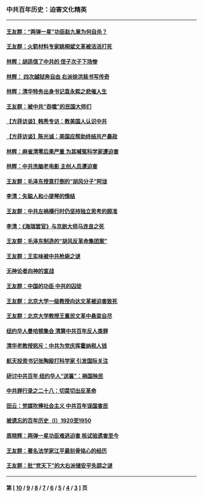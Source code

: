 ### 中共百年历史：迫害文化精英
---
#### [王友群：“两弹一星”功臣赵九章为何自杀？](../../pages/nf1176111/n14059162.md?08280430) 
#### [王友群：火箭材料专家姚桐斌文革被活活打死](../../pages/nf1176111/n14048805.md?08280430) 
#### [林辉：胡适信了中共的 侄子次子下场惨](../../pages/nf1176111/n14019760.md?08280430) 
#### [林辉： 四次越狱奔自由 右派徐洪慈书写传奇](../../pages/nf1176111/n14010438.md?08280430) 
#### [林辉：清华特务出身书记袁永熙之悲催人生](../../pages/nf1176111/n13997413.md?08280430) 
#### [王友群：被中共“吞噬”的民国大师们](../../pages/nf1176111/n13942620.md?08280430) 
#### [【方菲访谈】韩秀专访：教美国人认识中共](../../pages/nf1176111/n13821310.md?08280430) 
#### [【方菲访谈】陈光诚：美国应帮助终结共产暴政](../../pages/nf1176111/n13759521.md?08280430) 
#### [林辉：麻雀清零后果严重 为其喊冤科学家遭迫害](../../pages/nf1176111/n13746900.md?08280430) 
#### [林辉：中共洗脑老电影 主创人员遭迫害](../../pages/nf1176111/n13699437.md?08280430) 
#### [王友群：毛泽东授意打倒的“胡风分子”阿垅](../../pages/nf1176111/n13592541.md?08280430) 
#### [李清：失聪人和小提琴的情结](../../pages/nf1176111/n13459280.md?08280430) 
#### [王友群：中共左祸横行时仍坚持独立思考的顾准](../../pages/nf1176111/n13444722.md?08280430) 
#### [李清：《海瑞罢官》与京剧大师马连良之死](../../pages/nf1176111/n13412316.md?08280430) 
#### [王友群：毛泽东制造的“胡风反革命集团案”](../../pages/nf1176111/n13324909.md?08280430) 
#### [王友群：王实味被中共枪毙之谜](../../pages/nf1176111/n13307502.md?08280430) 
#### [无神论者向神的宣战](../../pages/nf1176111/n13281535.md?08280430) 
#### [王友群：中国的功臣 中共的囚徒](../../pages/nf1176111/n13291790.md?08280430) 
#### [王友群：北京大学一级教授向达文革被迫害致死](../../pages/nf1176111/n13150966.md?08280430) 
#### [王友群：北京大学教授王重民文革中悬梁自尽](../../pages/nf1176111/n13084645.md?08280430) 
#### [纽约华人曼哈顿集会 清算中共百年反人类罪](../../pages/nf1176111/n13084157.md?08280430) 
#### [清华老教授怒斥：中共为党庆挥霍纳税人钱](../../pages/nf1176111/n13071430.md?08280430) 
#### [航天投资书记张陶殴打科学家 引发国际关注](../../pages/nf1176111/n13069132.md?08280430) 
#### [研讨中共百年 纽约华人“送匾”：祸国殃民](../../pages/nf1176111/n13057367.md?08280430) 
#### [中共罪行录之二十八：切菜切出反革命](../../pages/nf1176111/n13030600.md?08280430) 
#### [田云：党媒吹捧社会主义 中共百年误国害民](../../pages/nf1176111/n13006682.md?08280430) 
#### [被遗忘的百年历史（I）1920至1950](../../pages/nf1176111/n12986411.md?08280430) 
#### [周晓辉：两弹一星功臣难逃迫害 核试验遗害至今](../../pages/nf1176111/n12974997.md?08280430) 
#### [王友群：著名法学家江平最刻骨铭心的经历](../../pages/nf1176111/n12970787.md?08280430) 
#### [王友群：批“党天下”的大右派储安平失踪之谜](../../pages/nf1176111/n12954229.md?08280430) 

---
#### 第 [ [10](./10.md?08280430) / [9](./9.md?08280430) / [8](./8.md?08280430) / [7](./7.md?08280430) / [6](./6.md?08280430) / [5](./5.md?08280430) / [4](./4.md?08280430) / [3](./3.md?08280430) ] 页
